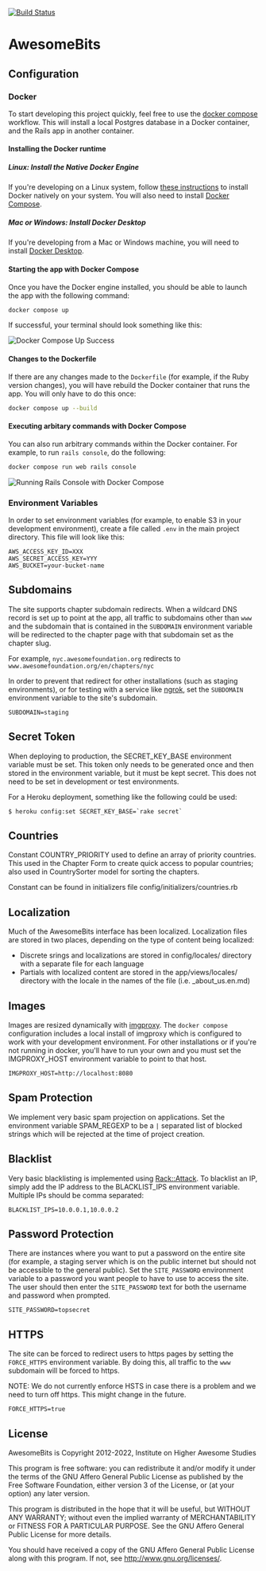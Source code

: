 [![Build
Status](https://travis-ci.org/awesomefoundation/awesomebits.svg)](https://travis-ci.org/awesomefoundation/awesomebits)

AwesomeBits
===========

Configuration
-------------

### Docker

To start developing this project quickly, feel free to use the [docker compose](https://docs.docker.com/compose/) workflow. This will install a local Postgres database in a Docker container, and the Rails app in another container.

#### Installing the Docker runtime

##### Linux: Install the Native Docker Engine

If you're developing on a Linux system, follow [these instructions](https://docs.docker.com/installation/) to install Docker natively on your system. You will also need to install [Docker Compose](https://docs.docker.com/compose/install/).

##### Mac or Windows: Install Docker Desktop

If you're developing from a Mac or Windows machine, you will need to install [Docker Desktop](https://docs.docker.com/desktop/).

#### Starting the app with Docker Compose

Once you have the Docker engine installed, you should be able to launch the app with the following command:

```bash
docker compose up
```

If successful, your terminal should look something like this:

![Docker Compose Up Success](doc/awesomebits-docker-compose-up.gif)

#### Changes to the Dockerfile

If there are any changes made to the `Dockerfile` (for example, if the Ruby version changes), you will have rebuild the Docker container that runs the app. You will only have to do this once:

```bash
docker compose up --build
```

#### Executing arbitary commands with Docker Compose

You can also run arbitrary commands within the Docker container. For example, to run `rails console`, do the following:

```bash
docker compose run web rails console
```

![Running Rails Console with Docker Compose](doc/awesomebits-docker-compose-rails-console.gif)

### Environment Variables

In order to set environment variables (for example, to enable S3 in your development environment),
create a file called `.env` in the main project directory. This file will look like this:

```shell
AWS_ACCESS_KEY_ID=XXX
AWS_SECRET_ACCESS_KEY=YYY
AWS_BUCKET=your-bucket-name
```

Subdomains
----------

The site supports chapter subdomain redirects. When a wildcard DNS record is set up to point at the app, all traffic to subdomains other than `www` and the subdomain that is contained in the `SUBDOMAIN` environment variable will be redirected to the chapter page with that subdomain set as the chapter slug.

For example, `nyc.awesomefoundation.org` redirects to `www.awesomefoundation.org/en/chapters/nyc`

In order to prevent that redirect for other installations (such as staging environments), or for testing with a service like [ngrok](https://ngrok.io), set the `SUBDOMAIN` environment variable to the site's subdomain.

```shell
SUBDOMAIN=staging
```


Secret Token
------------

When deploying to production, the SECRET_KEY_BASE environment variable must be set. This token only needs to be generated once and then stored in the environment variable, but it must be kept secret. This does not need to be set in development or test environments.

For a Heroku deployment, something like the following could be used:

```shell
$ heroku config:set SECRET_KEY_BASE=`rake secret`
```


Countries
---------

Constant COUNTRY_PRIORITY used to define an array of priority countries. This used in the Chapter Form to create quick access to popular countries; also used
in CountrySorter model for sorting the chapters.

Constant can be found in initializers file config/initializers/countries.rb


Localization
------------

Much of the AwesomeBits interface has been localized. Localization files are stored in two places, depending on the type of content being localized:

* Discrete srings and localizations are stored in config/locales/ directory with a separate file for each language
* Partials with localized content are stored in the app/views/locales/ directory with the locale in the names of the file (i.e. _about_us.en.md)


Images
------

Images are resized dynamically with [imgproxy](https://imgproxy.net). The `docker compose` configuration includes a local install of imgproxy which is configured to work with your development environment. For other installations or if you're not running in docker, you'll have to run your own and you must set the IMGPROXY_HOST environment variable to point to that host.

```shell
IMGPROXY_HOST=http://localhost:8080
```

Spam Protection
---------------

We implement very basic spam projection on applications. Set the environment variable SPAM_REGEXP to be a `|` separated list of blocked strings which will be rejected at the time of project creation.


Blacklist
---------

Very basic blacklisting is implemented using [Rack::Attack](https://github.com/kickstarter/rack-attack). To blacklist an IP, simply add the IP address to the BLACKLIST_IPS environment variable. Multiple IPs should be comma separated:

```shell
BLACKLIST_IPS=10.0.0.1,10.0.0.2
```

Password Protection
-------------------

There are instances where you want to put a password on the entire site (for example, a staging server which is on the public internet but should not be accessible to the general public). Set the `SITE_PASSWORD` environment variable to a password you want people to have to use to access the site. The user should then enter the `SITE_PASSWORD` text for both the username and password when prompted.

```shell
SITE_PASSWORD=topsecret
```

HTTPS
-----

The site can be forced to redirect users to https pages by setting the `FORCE_HTTPS` environment variable. By doing this, all traffic to the `www` subdomain will be forced to https.

NOTE: We do not currently enforce HSTS in case there is a problem and we need to turn off https. This might change in the future.

```shell
FORCE_HTTPS=true
```

License
-------

AwesomeBits is Copyright 2012-2022, Institute on Higher Awesome Studies

This program is free software: you can redistribute it and/or modify
it under the terms of the GNU Affero General Public License as published by
the Free Software Foundation, either version 3 of the License, or
(at your option) any later version.

This program is distributed in the hope that it will be useful,
but WITHOUT ANY WARRANTY; without even the implied warranty of
MERCHANTABILITY or FITNESS FOR A PARTICULAR PURPOSE.  See the
GNU Affero General Public License for more details.

You should have received a copy of the GNU Affero General Public License
along with this program.  If not, see <http://www.gnu.org/licenses/>.
